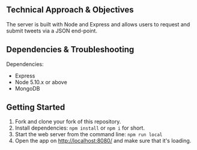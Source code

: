 ## Technical Approach & Objectives

The server is built with Node and Express and allows users to request and submit tweets via a JSON end-point.

## Dependencies & Troubleshooting

Dependencies:

- Express
- Node 5.10.x or above
- MongoDB

## Getting Started

1. Fork and clone your fork of this repository.
2. Install dependencies: `npm install` or `npm i` for short.
3. Start the web server from the command line: `npm run local`
4. Open the app on <http://localhost:8080/> and make sure that it's loading.





